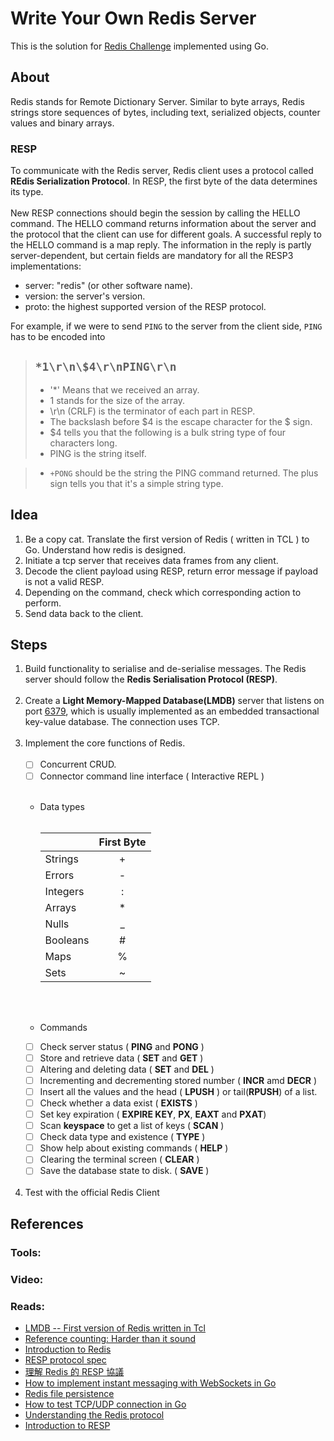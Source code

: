 # Write Your Own Redis Server

This is the solution for [Redis Challenge](https://codingchallenges.fyi/challenges/challenge-redis)
implemented using Go.

## About

Redis stands for Remote Dictionary Server. Similar to byte arrays, Redis strings store sequences of bytes, including
text, serialized objects, counter values and binary arrays.

### RESP

To communicate with the Redis server, Redis client uses a protocol called **REdis Serialization Protocol**.
In RESP, the first byte of the data determines its type. 
<br><br>
New RESP connections should begin the session by calling the HELLO command.
The HELLO command returns information about the server and the protocol that the client can use for different goals.
A successful reply to the HELLO command is a map reply. 
The information in the reply is partly server-dependent, but certain fields are mandatory for all the RESP3 implementations:

- server: "redis" (or other software name).
- version: the server's version.
- proto: the highest supported version of the RESP protocol.

For example, if we were to send `PING` to the server from the client side, `PING` has to be encoded into

> `*1\r\n\$4\r\nPING\r\n`
> - 
> - '*' Means that we received an array.
> - 1 stands for the size of the array.
> - \r\n (CRLF) is the terminator of each part in RESP.
> - The backslash before $4 is the escape character for the $ sign. 
> - $4 tells you that the following is a bulk string type of four characters long.
> - PING is the string itself.
    
> - `+PONG` should be the string the PING command returned. The plus sign tells you that it's a simple string type.


## Idea
1. Be a copy cat. Translate the first version of Redis ( written in TCL ) to Go. Understand how redis is designed.
2. Initiate a tcp server that receives data frames from any client.
3. Decode the client payload using RESP, return error message if payload is not a valid RESP.
4. Depending on the command, check which corresponding action to perform.
5. Send data back to the client.

## Steps

1. Build functionality to serialise and de-serialise messages. The Redis server should follow the **Redis Serialisation
   Protocol (RESP)**.<br><br>
2. Create a **Light Memory-Mapped Database(LMDB)** server that listens on port <ins>6379</ins>, which is usually
   implemented as an embedded transactional key-value database. The connection uses TCP.<br><br>
3. Implement the core functions of Redis.
   <br><br>
    - [ ] Concurrent CRUD.
    - [ ] Connector command line interface ( Interactive REPL )<br><br>
    - Data types<br><br>

      |          | First Byte | 
      |:---------|:----------:|
      | Strings  |     +      |
      | Errors   |     -      |
      | Integers |     :      |
      | Arrays   |     *      |
      | Nulls    |     _      |
      | Booleans |     #      |
      | Maps     |     %      |
      | Sets     |     ~      |
      <br><br>

    - Commands
    - [ ] Check server status ( **PING** and **PONG** )
    - [ ] Store and retrieve data ( **SET** and **GET** )
    - [ ] Altering and deleting data ( **SET** and **DEL** )
    - [ ] Incrementing and decrementing stored number ( **INCR** amd **DECR** )
    - [ ] Insert all the values and the head ( **LPUSH** ) or tail(**RPUSH**) of a list.
    - [ ] Check whether a data exist ( **EXISTS** )
    - [ ] Set key expiration ( **EXPIRE KEY**, **PX**, **EAXT** and **PXAT**)
    - [ ] Scan **keyspace** to get a list of keys ( **SCAN** )
    - [ ] Check data type and existence ( **TYPE** )
    - [ ] Show help about existing commands ( **HELP** )
    - [ ] Clearing the terminal screen ( **CLEAR** )
    - [ ] Save the database state to disk. ( **SAVE** )
      <br><br>
4. Test with the official Redis Client

## References

### Tools:

### Video:

### Reads:

- [LMDB -- First version of Redis written in Tcl](https://gist.github.com/antirez/6ca04dd191bdb82aad9fb241013e88a8)
- [Reference counting: Harder than it sound](https://www.playingwithpointers.com/blog/refcounting-harder-than-it-sounds.html)
- [Introduction to Redis](https://redis.io/docs/about/)
- [RESP protocol spec](https://redis.io/docs/reference/protocol-spec/)
- [理解 Redis 的 RESP 協議](https://moelove.info/2017/03/05/理解-Redis-的-RESP-协议/)
- [How to implement instant messaging with WebSockets in Go](https://yalantis.com/blog/how-to-build-websockets-in-go/)
- [Redis file persistence](https://redis.io/docs/management/persistence/)
- [How to test TCP/UDP connection in Go](https://dev.to/williamhgough/how-to-test-tcpudp-connections-in-go---part-1-3bga)
- [Understanding the Redis protocol](https://subscription.packtpub.com/book/data/9781783988167/1/ch01lvl1sec17/understanding-the-redis-protocol)
- [Introduction to RESP](https://medium.com/@dassomnath/introduction-to-resp-redis-serialization-protocol-f3d0b8bd9cdc)
